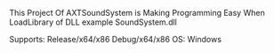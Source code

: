 This Project Of AXTSoundSystem is Making Programming Easy When LoadLibrary of DLL example SoundSystem.dll

Supports:
Release/x64/x86
Debug/x64/x86
OS:
Windows
